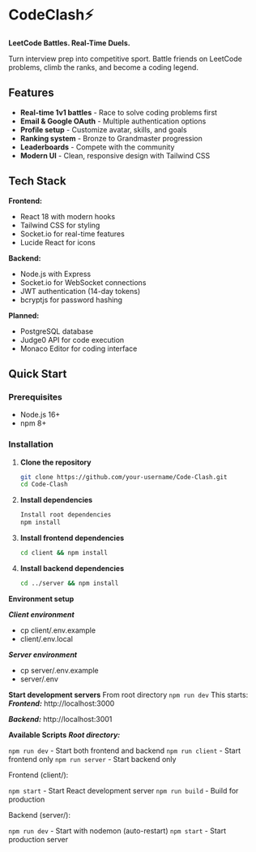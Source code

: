 # CodeClash⚡

**LeetCode Battles. Real-Time Duels.**

Turn interview prep into competitive sport. Battle friends on LeetCode problems, climb the ranks, and become a coding legend.

## Features

- **Real-time 1v1 battles** - Race to solve coding problems first
- **Email & Google OAuth** - Multiple authentication options  
- **Profile setup** - Customize avatar, skills, and goals
- **Ranking system** - Bronze to Grandmaster progression
- **Leaderboards** - Compete with the community
- **Modern UI** - Clean, responsive design with Tailwind CSS

## Tech Stack

**Frontend:**
- React 18 with modern hooks
- Tailwind CSS for styling
- Socket.io for real-time features
- Lucide React for icons

**Backend:**
- Node.js with Express
- Socket.io for WebSocket connections
- JWT authentication (14-day tokens)
- bcryptjs for password hashing

**Planned:**
- PostgreSQL database
- Judge0 API for code execution
- Monaco Editor for coding interface

## Quick Start

### Prerequisites
- Node.js 16+
- npm 8+

### Installation

1. **Clone the repository**
   ```bash
   git clone https://github.com/your-username/Code-Clash.git
   cd Code-Clash

2. **Install dependencies**
   ```bash
   Install root dependencies
   npm install

3. **Install frontend dependencies**
   ```bash
   cd client && npm install

4. **Install backend dependencies**
    ```bash
    cd ../server && npm install

**Environment setup**

***Client environment***
 - cp client/.env.example
 -  client/.env.local

***Server environment***  
 - cp server/.env.example
 - server/.env

**Start development servers**
From root directory
`npm run dev`
This starts:
***Frontend:*** http://localhost:3000

***Backend:*** http://localhost:3001

**Available Scripts**
***Root directory:***

`npm run dev` - Start both frontend and backend
`npm run client` - Start frontend only
`npm run server` - Start backend only

Frontend (client/):

`npm start` - Start React development server
`npm run build` - Build for production

Backend (server/):

`npm run dev` - Start with nodemon (auto-restart)
`npm start` - Start production server
